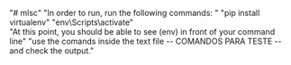 "# mlsc" 
"In order to run, run the following commands: " 
"pip install virtualenv" 
"env\Scripts\activate"  
"At this point, you should be able to see (env) in front of your command line" 
"use the comands inside the text file -- COMANDOS PARA TESTE -- and check the output." 
